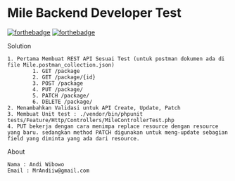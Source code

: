# Mile Backend Developer Test

[![forthebadge](https://forthebadge.com/images/badges/built-with-love.svg)](https://forthebadge.com)
[![forthebadge](https://forthebadge.com/images/badges/built-by-developers.svg)](https://forthebadge.com)

Solution

    1. Pertama Membuat REST API Sesuai Test (untuk postman dokumen ada di file Mile.postman_collection.json)
            1. GET /package
            2. GET /package/{id}
            3. POST /package
            4. PUT /package/
            5. PATCH /package/
            6. DELETE /package/
    2. Menambahkan Validasi untuk API Create, Update, Patch
    3. Membuat Unit test : ./vendor/bin/phpunit tests/Feature/Http/Controllers/MileControllerTest.php
    4. PUT bekerja dengan cara menimpa replace resource dengan resource yang baru. sedangkan method PATCH digunakan untuk meng-update sebagian field yang diminta yang ada dari resource.

About

    Nama : Andi Wibowo
    Email : MrAndiiw@gmail.com
